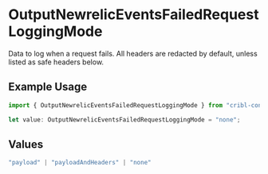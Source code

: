 # OutputNewrelicEventsFailedRequestLoggingMode

Data to log when a request fails. All headers are redacted by default, unless listed as safe headers below.

## Example Usage

```typescript
import { OutputNewrelicEventsFailedRequestLoggingMode } from "cribl-control-plane/models";

let value: OutputNewrelicEventsFailedRequestLoggingMode = "none";
```

## Values

```typescript
"payload" | "payloadAndHeaders" | "none"
```